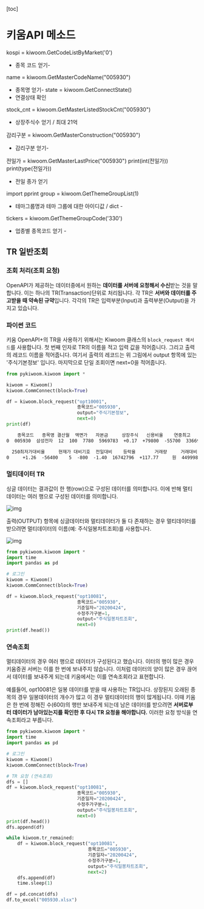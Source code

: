[toc]

# 키움API 메소드

kospi = kiwoom.GetCodeListByMarket('0')

- 종목 코드 얻기-

name = kiwoom.GetMasterCodeName("005930")
- 종목명 얻기-
state = kiwoom.GetConnectState()
- 연결상태 확인

stock_cnt = kiwoom.GetMasterListedStockCnt("005930")
- 상장주식수 얻기 / 최대 21억

감리구분 = kiwoom.GetMasterConstruction("005930")
- 감리구분 얻기-


전일가 = kiwoom.GetMasterLastPrice("005930")
print(int(전일가))
print(type(전일가))
- 전일 종가 얻기

import pprint
group = kiwoom.GetThemeGroupList(1)
 - 테마그룹명과 테마 그룹에 대한 아이디값 / dict -

tickers = kiwoom.GetThemeGroupCode('330')
- 업종별 종목코드 얻기 - 



## TR 일반조회

### 조회 처리(조회 요청)

OpenAPI가 제공하는 데이터중에서 원하는 **데이터를 서버에 요청해서 수신**받는 것을 말합니다. 이는 하나의 TR(Transaction)단위로 처리됩니다. 각 TR은 **서버와 데이터를 주고받을 때 약속된 규약**입니다. 각각의 TR은 입력부분(Input)과 출력부분(Output)을 가지고 있습니다.

### 파이썬 코드

키움 OpenAPI+의 TR을 사용하기 위해서는 Kiwoom 클래스의 `block_request 메서드`를 사용합니다. 첫 번째 인자로 TR의 이름을 적고 입력 값을 적어줍니다. 그리고 출력의 레코드 이름을 적어줍니다. 여기서 출력의 레코드는 위 그림에서 output 항목에 있는 '주식기본정보' 입니다. 마지막으로 단일 조회이면 next=0을 적어줍니다.

```python
from pykiwoom.kiwoom import *

kiwoom = Kiwoom()
kiwoom.CommConnect(block=True)

df = kiwoom.block_request("opt10001",
                          종목코드="005930",
                          output="주식기본정보",
                          next=0)
print(df)
```

```tex
    종목코드   종목명 결산월  액면가   자본금     상장주식   신용비율    연중최고    연중최저     시가총액  ...  \
0  005930  삼성전자  12  100  7780  5969783  +0.17  +79800  -55700  3366957  ...   

  250최저가대비율     현재가 대비기호  전일대비    등락율       거래량     거래대비 액면가단위     유통주식  유통비율  
0     +1.26  -56400    5  -800  -1.40  16742796  +117.77     원  4499985  75.4  
```

### 멀티데이터 TR

싱글 데이터는 결과값이 한 행(row)으로 구성된 데이터를 의미합니다. 이에 반해 멀티 데이터는 여러 행으로 구성된 데이터를 의미합니다.

![img](https://wikidocs.net/images/page/84131/single_multi.png)

출력(OUTPUT) 항목에 싱글데이터와 멀티데이터가 둘 다 존재하는 경우 멀티데이터를 받으려면 멀티데이터의 이름(예: 주식일봉차트조회)를 사용합니다.

![img](https://wikidocs.net/images/page/84131/multi.png)

```python
from pykiwoom.kiwoom import *
import time
import pandas as pd

# 로그인
kiwoom = Kiwoom()
kiwoom.CommConnect(block=True)

df = kiwoom.block_request("opt10081",
                          종목코드="005930",
                          기준일자="20200424",
                          수정주가구분=1,
                          output="주식일봉차트조회",
                          next=0)
print(df.head())
```

### 연속조회

멀티데이터의 경우 여러 행으로 데이터가 구성된다고 했습니다. 이터의 행이 많은 경우 키움증권 서버는 이를 한 번에 보내주지 않습니다. 이처럼 데이터의 양이 많은 경우 끊어서 데이터를 보내주게 되는데 키움에서는 이를 연속조회라고 표현합니다. 

예를들어, opt10081은 일봉 데이터를 받을 때 사용하는 TR입니다. 상장된지 오래된 종목의 경우 일봉데이터의 개수가 많고 이 경우 멀티데이터의 행이 많게됩니다. 이때 키움은 한 번에 정해진 수(600)의 행만 보내주게 되는데 남은 데이터를 받으려면 **서버로부터 데이터가 남아있는지를 확인한 후 다시 TR 요청을 해야합니다.** 이러한 요청 방식을 연속조회라고 부릅니다.

```python
from pykiwoom.kiwoom import *
import time
import pandas as pd

# 로그인
kiwoom = Kiwoom()
kiwoom.CommConnect(block=True)

# TR 요청 (연속조회)
dfs = []
df = kiwoom.block_request("opt10081",
                          종목코드="005930",
                          기준일자="20200424",
                          수정주가구분=1,
                          output="주식일봉차트조회",
                          next=0)
print(df.head())
dfs.append(df)

while kiwoom.tr_remained:
    df = kiwoom.block_request("opt10081",
                              종목코드="005930",
                              기준일자="20200424",
                              수정주가구분=1,
                              output="주식일봉차트조회",
                              next=2)
    dfs.append(df)
    time.sleep(1)

df = pd.concat(dfs)
df.to_excel("005930.xlsx")
```



